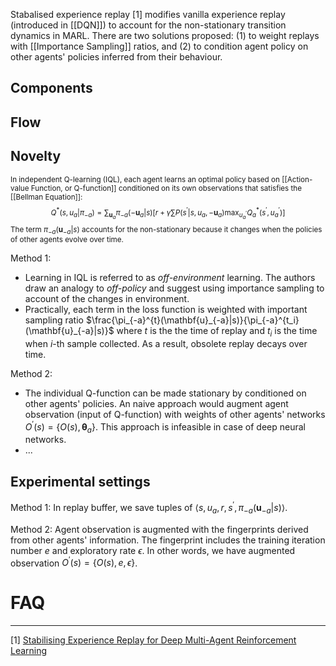 Stabalised experience replay [1] modifies vanilla experience replay (introduced in [[DQN]]) to account for the non-stationary transition dynamics in MARL. There are two solutions proposed: (1) to weight replays with [[Importance Sampling]] ratios, and (2) to condition agent policy on other agents' policies inferred from their behaviour.

## Components

## Flow

## Novelty
<sub>In independent Q-learning (IQL), each agent learns an optimal policy based on [[Action-value Function, or Q-function]] conditioned on its own observations that satisfies the [[Bellman Equation]]:
	$$Q^*(s, u_a | \pi_{-a}) = \sum_{\mathbf{u}_a} \pi_{-a}(-\mathbf{u}_a |s) \left[ r + \gamma \sum P(s^\prime | s, u_a, -\mathbf{u}_a) \max_{u^\prime_a} Q^*_a(s^\prime, u^\prime_a) \right]$$
	The term $\pi_{-a}(\mathbf{u}_{-a}|s)$ accounts for the non-stationary because it changes when the policies of other agents evolve over time.</sub>
	
Method 1:
- Learning in IQL is referred to as *off-environment* learning. The authors draw an analogy to *off-policy* and suggest using importance sampling to account of the changes in environment.
- Practically, each term in the loss function is weighted with important sampling ratio $\frac{\pi_{-a}^{t}(\mathbf{u}_{-a}|s)}{\pi_{-a}^{t_i}(\mathbf{u}_{-a}|s)}$ where $t$ is the the time of replay and $t_i$ is the time when $i$-th sample collected. As a result, obsolete replay decays over time.

Method 2:
- The individual Q-function can be made stationary by conditioned on other agents' policies. An naive approach would augment agent observation (input of Q-function) with weights of other agents' networks $O^\prime(s) = \{ O(s) ,\boldsymbol{\theta}_a \}$. This approach is infeasible in case of deep neural networks.
- ...

## Experimental settings
 Method 1: In replay buffer, we save tuples of $\langle s, u_a, r, s^\prime, \pi_{-a}(\mathbf{u}_{-a}|s) \rangle$.
 
 Method 2: Agent observation is augmented with the fingerprints derived from other agents' information. The fingerprint includes the training iteration number $e$ and exploratory rate $\epsilon$. In other words, we have augmented observation $O^\prime(s) = \{ O(s), e, \epsilon \}$.

# FAQ

---
[1] [Stabilising Experience Replay for Deep Multi-Agent Reinforcement Learning](https://arxiv.org/abs/1702.08887)